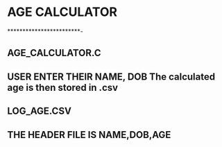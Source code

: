 # AGE CALCULATOR
************************-
## AGE_CALCULATOR.C
USER ENTER THEIR NAME, DOB
The calculated age is then stored in .csv
-------------------------------------
## LOG_AGE.CSV
THE HEADER FILE IS NAME,DOB,AGE
-------------------------------------
